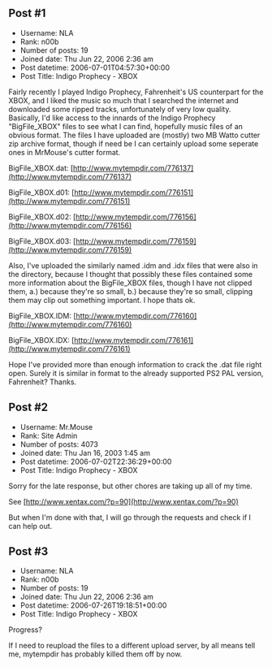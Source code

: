 ## Post #1
- Username: NLA
- Rank: n00b
- Number of posts: 19
- Joined date: Thu Jun 22, 2006 2:36 am
- Post datetime: 2006-07-01T04:57:30+00:00
- Post Title: Indigo Prophecy - XBOX

Fairly recently I played Indigo Prophecy, Fahrenheit's US counterpart for the XBOX, and I liked the music so much that I searched the internet and downloaded some ripped tracks, unfortunately of very low quality. Basically, I'd like access to the innards of the Indigo Prophecy "BigFile_XBOX" files to see what I can find, hopefully music files of an obvious format. The files I have uploaded are (mostly) two MB Watto cutter zip archive format, though if need be I can certainly upload some seperate ones in MrMouse's cutter format. 

BigFile_XBOX.dat:
[http://www.mytempdir.com/776137](http://www.mytempdir.com/776137)

BigFile_XBOX.d01:
[http://www.mytempdir.com/776151](http://www.mytempdir.com/776151)

BigFile_XBOX.d02:
[http://www.mytempdir.com/776156](http://www.mytempdir.com/776156)

BigFile_XBOX.d03:
[http://www.mytempdir.com/776159](http://www.mytempdir.com/776159)

Also, I've uploaded the similarly named .idm and .idx files that were also in the directory, because I thought that possibly these files contained some more information about the BigFile_XBOX files, though I have not clipped them, a.) because they're so small, b.) because they're so small, clipping them may clip out something important. I hope thats ok.

BigFile_XBOX.IDM:
[http://www.mytempdir.com/776160](http://www.mytempdir.com/776160)

BigFile_XBOX.IDX:
[http://www.mytempdir.com/776161](http://www.mytempdir.com/776161)

Hope I've provided more than enough information to crack the .dat file right open. Surely it is similar in format to the already supported PS2 PAL  version, Fahrenheit? Thanks.
## Post #2
- Username: Mr.Mouse
- Rank: Site Admin
- Number of posts: 4073
- Joined date: Thu Jan 16, 2003 1:45 am
- Post datetime: 2006-07-02T22:36:29+00:00
- Post Title: Indigo Prophecy - XBOX

Sorry for the late response, but other chores are taking up all of my time.

See [http://www.xentax.com/?p=90](http://www.xentax.com/?p=90)

But when I'm done with that, I will go through the requests and check if I can help out.
## Post #3
- Username: NLA
- Rank: n00b
- Number of posts: 19
- Joined date: Thu Jun 22, 2006 2:36 am
- Post datetime: 2006-07-26T19:18:51+00:00
- Post Title: Indigo Prophecy - XBOX

Progress?

If I need to reupload the files to a different upload server, by all means tell me, mytempdir has probably killed them off by now.
